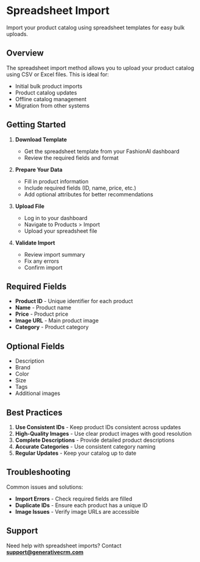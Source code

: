 # Spreadsheet Import

Import your product catalog using spreadsheet templates for easy bulk uploads.

## Overview

The spreadsheet import method allows you to upload your product catalog using CSV or Excel files. This is ideal for:
- Initial bulk product imports
- Product catalog updates
- Offline catalog management
- Migration from other systems

## Getting Started

1. **Download Template**
   - Get the spreadsheet template from your FashionAI dashboard
   - Review the required fields and format

2. **Prepare Your Data**
   - Fill in product information
   - Include required fields (ID, name, price, etc.)
   - Add optional attributes for better recommendations

3. **Upload File**
   - Log in to your dashboard
   - Navigate to Products > Import
   - Upload your spreadsheet file

4. **Validate Import**
   - Review import summary
   - Fix any errors
   - Confirm import

## Required Fields

- **Product ID** - Unique identifier for each product
- **Name** - Product name
- **Price** - Product price
- **Image URL** - Main product image
- **Category** - Product category

## Optional Fields

- Description
- Brand
- Color
- Size
- Tags
- Additional images

## Best Practices

1. **Use Consistent IDs** - Keep product IDs consistent across updates
2. **High-Quality Images** - Use clear product images with good resolution
3. **Complete Descriptions** - Provide detailed product descriptions
4. **Accurate Categories** - Use consistent category naming
5. **Regular Updates** - Keep your catalog up to date

## Troubleshooting

Common issues and solutions:
- **Import Errors** - Check required fields are filled
- **Duplicate IDs** - Ensure each product has a unique ID
- **Image Issues** - Verify image URLs are accessible

## Support

Need help with spreadsheet imports? Contact **support@generativecrm.com**
